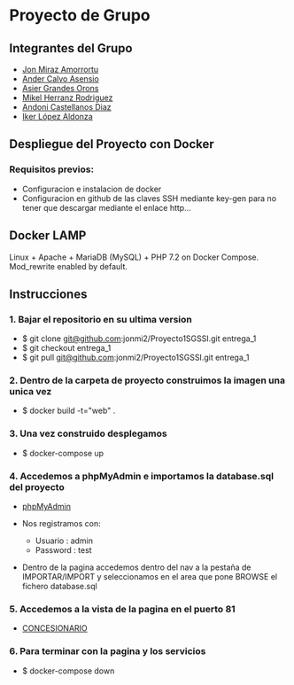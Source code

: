 # Proyecto de Grupo

## Integrantes del Grupo

- [Jon Miraz Amorrortu](https://github.com/jonmi2)
- [Ander Calvo Asensio](https://github.com/Andercalvo07)
- [Asier Grandes Orons](https://github.com/asiergrandes)
- [Mikel Herranz Rodriguez](https://github.com/Mikel-Herranz)
- [Andoni Castellanos Diaz](https://github.com/andokas)
- [Iker López Aldonza](https://github.com/NotGayo)

## Despliegue del Proyecto con Docker

### Requisitos previos:

- Configuracion e instalacion de docker
- Configuracion en github de las claves SSH mediante key-gen para no tener que descargar mediante el enlace http...

## Docker LAMP
Linux + Apache + MariaDB (MySQL) + PHP 7.2 on Docker Compose. Mod_rewrite enabled by default.

## Instrucciones

### 1. Bajar el repositorio en su ultima version
- $ git clone git@github.com:jonmi2/Proyecto1SGSSI.git entrega_1
- $ git checkout entrega_1
- $ git pull git@github.com:jonmi2/Proyecto1SGSSI.git entrega_1

### 2. Dentro de la carpeta de proyecto construimos la imagen una unica vez
- $ docker build -t="web" .

### 3. Una vez construido desplegamos
- $ docker-compose up

### 4. Accedemos a phpMyAdmin e importamos la database.sql del proyecto
- [phpMyAdmin](http://localhost:8890/)

- Nos registramos con:
  - Usuario : admin
  - Password : test
  
- Dentro de la pagina accedemos dentro del nav a la pestaña de IMPORTAR/IMPORT y seleccionamos en el area que pone BROWSE el fichero database.sql

### 5. Accedemos a la vista de la pagina en el puerto 81

- [CONCESIONARIO](http://localhost:81/)

### 6. Para terminar con la pagina y los servicios

- $ docker-compose down
